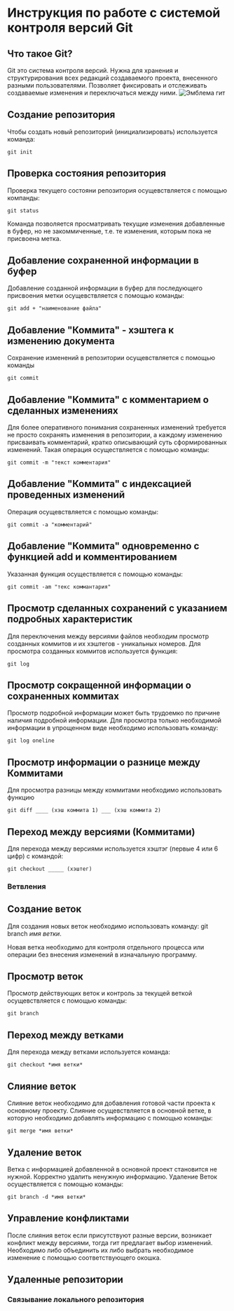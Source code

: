 # **Инструкция по работе с системой контроля версий Git**

## Что такое Git?

Git это система контроля версий. Нужна для хранения и структурирования всех редакций создаваемого проекта, внесенного разными пользователями. Позволяет фиксировать и отслеживать создаваемые изменения и переключаться между ними.
![Эмблема гит](Git.JPG)

## Создание репозитория

Чтобы создать новый репозиторий (инициализировать) используется команда:

    git init

## Проверка состояния репозитория

 Проверка текущего состояни репозитория осущевствляется с помощью компанды:

    git status

Команда позволяется просматривать текущие изменения добавленные в буфер, но не закоммиченные, т.е. те изменения, которым пока не присвоена метка.

## Добавление сохраненной информации в буфер

Добавление созданной информации в буфер для последующего присвоения метки осущевствляется с помощью команды:

    git add + "наименование файла"

## Добавление "Коммита" - хэштега к изменению документа

Сохранение изменений в репозитории осущевствляется с помощью команды

    git commit

## Добавление "Коммита" с комментарием о сделанных изменениях

Для более оперативного понимания сохраненных изменений требуется не просто сохранять изменения в репозитории, а каждому изменению присваивать комментарий, кратко описывающий суть сформированных изменений. Такая операция осуществляется с помощью команды:

    git commit -m "текст комментария"

## Добавление "Коммита" с индексацией проведенных изменений

Операция осущевствляется с помощью команды:

    git commit -a "комментарий"

## Добавление "Коммита" одновременно с функцией add и комментированием

Указанная функция осуществляется с помощью команды:

    git commit -am "текс коммантария"

## Просмотр сделанных сохранений с указанием подробных характеристик

Для переключения между версиями файлов необходим просмотр созданных коммитов и их хэштегов - уникальных номеров. Для просмотра созданных коммитов используется функция:

    git log

## Просмотр сокращенной информации о сохраненных коммитах

Просмотр подробной информации может быть трудоемко по причине наличия подробной информации. Для просмотра только необходимой информации в упрощенном виде необходимо использовать команду:

    git log oneline

## Просмотр информации о разнице между Коммитами

Для просмотра разницы между коммитами необходимо использовать функцию

    git diff ____ (хэш коммита 1) ___ (хэш коммита 2)

## Переход между версиями (Коммитами)

Для перехода между версиями используется хэштэг (первые 4 или 6 цифр) с командой:

    git checkout _____ (хэштег)

### Ветвления

## Создание веток

Для создания новых веток необходимо использовать команду:
    git branch *имя ветки*.

Новая ветка необходимо для контроля отдельного процесса или операции без внесения изменений в изначальную программу.

## Просмотр веток

Просмотр действующих веток и контроль за текущей веткой осущевствляется с помощью команды:

    git branch
## Переход между ветками

Для перехода между ветками используется команда:

    git checkout *имя ветки*

## Слияние веток

Слияние веток необходимо для добавления готовой части проекта к основному проекту. Слияние осущевствляется в основной ветке, в которую необходимо добавлять информацию с помощью команды:

    git merge *имя ветки*
    
## Удаление веток

Ветка с информацией добавленной в основной проект становится не нужной. Корректно удалить ненужную информацию. Удаление Веток осуществляется с помощью команды:

    git branch -d *имя ветки*

## Управление конфликтами

После слияния веток если присутствуют разные версии, возникает конфликт между версиями, тогда гит предлагает выбор изменений. Необходимо либо объединить их либо выбрать необходимое изменение с помощью соответствующего окошка.

## Удаленные репозитории

### Связывание локального репозитория
